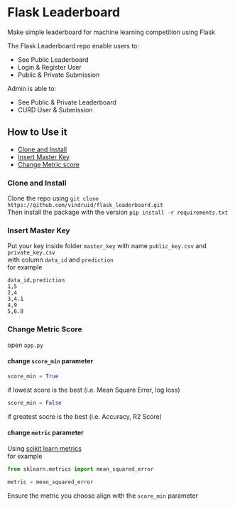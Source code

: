 # Flask Leaderboard
Make simple leaderboard for machine learning competition using Flask

The Flask Leaderboard repo enable users to:
- See Public Leaderboard 
- Login & Register User
- Public & Private Submission

Admin is able to: 
- See Public & Private Leaderboard
- CURD User & Submission

## How to Use it
- [Clone and Install](#clone-and-install)
- [Insert Master Key](#insert-master-key)
- [Change Metric score](#change-metric-score)

### Clone and Install
Clone the repo using `git clone https://github.com/vindruid/flask_leaderboard.git` 
<br>
Then install the package with the version `pip install -r requirements.txt`

### Insert Master Key
Put your key inside folder `master_key` with name  `public_key.csv` and `private_key.csv`
<br>
with column `data_id` and `prediction`
<br>
for example 
```
data_id,prediction
1,5
2,4
3,4.1
4,9
5,6.8
```

### Change Metric Score
open `app.py`
#### change `score_min` parameter 
```python
score_min = True
```
if lowest score is the best (i.e. Mean Square Error, log loss)
```python
score_min = False
```
if greatest socre is the best (i.e. Accuracy, R2 Score) 

#### change `metric` parameter
Using [scikit learn metrics](https://scikit-learn.org/stable/modules/classes.html#sklearn-metrics-metrics) 
<br>
for example
```python
from sklearn.metrics import mean_squared_error

metric = mean_squared_error
```
Ensure the metric you choose align with the `score_min` parameter
